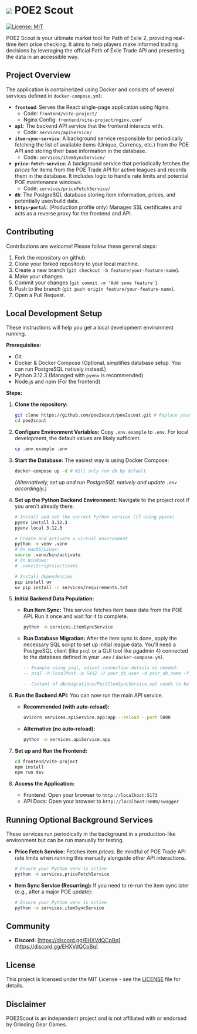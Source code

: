 # [![](https://poe2scout.com/favicon.ico)](#) POE2 Scout

[![License: MIT](https://img.shields.io/badge/License-MIT-yellow.svg)](https://opensource.org/licenses/MIT)

POE2 Scout is your ultimate market tool for Path of Exile 2, providing real-time item price checking. It aims to help players make informed trading decisions by leveraging the official Path of Exile Trade API and presenting the data in an accessible way.

## Project Overview

The application is containerized using Docker and consists of several services defined in `docker-compose.yml`:

- **`frontend`**: Serves the React single-page application using Nginx.
  - Code: `frontend/vite-project/`
  - Nginx Config: `frontend/vite-project/nginx.conf`
- **`api`**: The backend API service that the frontend interacts with.
  - Code: `services/apiService/`
- **`item-sync-service`**: A background service responsible for periodically fetching the list of available items (Unique, Currency, etc.) from the POE API and storing their base information in the database.
  - Code: `services/itemSyncService/`
- **`price-fetch-service`**: A background service that periodically fetches the *prices* for items from the POE Trade API for active leagues and records them in the database. It includes logic to handle rate limits and potential POE maintenance windows.
  - Code: `services/priceFetchService/`
- **`db`**: The PostgreSQL database storing item information, prices, and potentially user/build data.
- **`https-portal`**: (Production profile only) Manages SSL certificates and acts as a reverse proxy for the frontend and API.

## Contributing

Contributions are welcome! Please follow these general steps:

1. Fork the repository on github.
2. Clone your forked repository to your local machine.
3. Create a new branch (`git checkout -b feature/your-feature-name`).
4. Make your changes.
5. Commit your changes (`git commit -m 'Add some feature'`).
6. Push to the branch (`git push origin feature/your-feature-name`).
7. Open a Pull Request.

## Local Development Setup

These instructions will help you get a local development environment running.

**Prerequisites:**

- Git
- Docker & Docker Compose (Optional, simplifies database setup. You can run PostgreSQL natively instead.)
- Python 3.12.3 (Managed with `pyenv` is recommended)
- Node.js and npm (For the frontend)

**Steps:**

1.  **Clone the repository:**
    ```bash
    git clone https://github.com/poe2scout/poe2scout.git # Replace yourusername
    cd poe2scout
    ```

2.  **Configure Environment Variables:**
    Copy `.env.example` to `.env`. For local development, the default values are likely sufficient.
    ```bash
    cp .env.example .env
    ```

3.  **Start the Database:**
    The easiest way is using Docker Compose:
    ```bash
    docker-compose up -d # Will only run db by default
    ```
    *(Alternatively, set up and run PostgreSQL natively and update `.env` accordingly.)*

4.  **Set up the Python Backend Environment:**
    Navigate to the project root if you aren't already there.
    ```bash
    # Install and set the correct Python version (if using pyenv)
    pyenv install 3.12.3
    pyenv local 3.12.3

    # Create and activate a virtual environment
    python -m venv .venv
    # On macOS/Linux:
    source .venv/bin/activate
    # On Windows:
    # .venv\Scripts\activate

    # Install dependencies
    pip install uv
    uv pip install -r services/requirements.txt
    ```

5.  **Initial Backend Data Population:**
    *   **Run Item Sync:** This service fetches item base data from the POE API. Run it once and wait for it to complete.
        ```bash
        python -m services.itemSyncService
        ```
    *   **Run Database Migration:** After the item sync is done, apply the necessary SQL script to set up initial league data. You'll need a PostgreSQL client (like `psql` or a GUI tool like pgadmin 4) connected to the database defined in your `.env` / `docker-compose.yml`.
        ```sql
        -- Example using psql, adjust connection details as needed:
        -- psql -h localhost -p 5432 -U your_db_user -d your_db_name -f db/migrations/PostItemSyncService.sql

        -- Content of db/migrations/PostItemSyncService.sql needs to be executed
        ```

6.  **Run the Backend API:**
    You can now run the main API service.
    *   **Recommended (with auto-reload):**
        ```bash
        uvicorn services.apiService.app:app --reload --port 5000
        ```
    *   **Alternative (no auto-reload):**
        ```bash
        python -m services.apiService.app
        ```

7.  **Set up and Run the Frontend:**
    ```bash
    cd frontend/vite-project
    npm install
    npm run dev
    ```

8.  **Access the Application:**
    *   Frontend: Open your browser to `http://localhost:5173`
    *   API Docs: Open your browser to `http://localhost:5000/swagger` 

## Running Optional Background Services

These services run periodically in the background in a production-like environment but can be run manually for testing.

*   **Price Fetch Service:** Fetches item *prices*. Be mindful of POE Trade API rate limits when running this manually alongside other API interactions.
    ```bash
    # Ensure your Python venv is active
    python -m services.priceFetchService
    ```
*   **Item Sync Service (Recurring):** If you need to re-run the item sync later (e.g., after a major POE update):
    ```bash
    # Ensure your Python venv is active
    python -m services.itemSyncService
    ```

## Community

- **Discord:** [https://discord.gg/EHXVdQCpBq](https://discord.gg/EHXVdQCpBq)


## License

This project is licensed under the MIT License - see the [LICENSE](LICENSE) file for details. 

## Disclaimer

POE2Scout is an independent project and is not affiliated with or endorsed by Grinding Gear Games.

